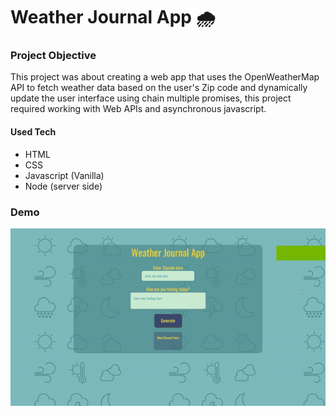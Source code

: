 # Weather Journal App :cloud_with_rain:


### Project Objective

This project was about creating a web app that uses the OpenWeatherMap API to fetch weather data based on the user's Zip code and dynamically update the user interface using chain multiple promises, this project required working with Web APIs and asynchronous javascript.


#### Used Tech
- HTML 
- CSS
- Javascript (Vanilla)
- Node (server side)

### Demo
![Demo](./Demo.gif)